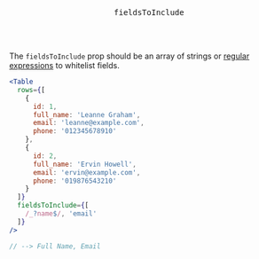 <div align="center">
  <pre>fieldsToInclude</pre>
</div>

<br />
<br />

The `fieldsToInclude` prop should be an array of strings or [regular expressions][regexp] to whitelist fields.

```jsx
<Table
  rows={[
    {
      id: 1,
      full_name: 'Leanne Graham',
      email: 'leanne@example.com',
      phone: '012345678910'
    },
    {
      id: 2,
      full_name: 'Ervin Howell',
      email: 'ervin@example.com',
      phone: '019876543210'
    }
  ]}
  fieldsToInclude={[
    /_?name$/, 'email'
  ]}
/>

// --> Full Name, Email
```

[regexp]: https://developer.mozilla.org/en-US/docs/Web/JavaScript/Reference/Global_Objects/RegExp
